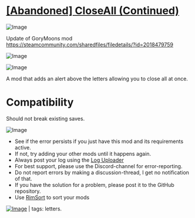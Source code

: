 # [[Abandoned] CloseAll (Continued)](https://steamcommunity.com/sharedfiles/filedetails/?id=3565823845)

![Image](https://i.imgur.com/buuPQel.png)

Update of GoryMoons mod https://steamcommunity.com/sharedfiles/filedetails/?id=2018479759

![Image](https://i.imgur.com/CN9Rs5X.png)
	
![Image](https://i.imgur.com/Z4GOv8H.png)

A mod that adds an alert above the letters allowing you to close all at once.

# Compatibility

Should not break existing saves.

![Image](https://i.imgur.com/PwoNOj4.png)



-  See if the error persists if you just have this mod and its requirements active.
-  If not, try adding your other mods until it happens again.
-  Always post your log using the [Log Uploader](https://steamcommunity.com/sharedfiles/filedetails/?id=2873415404)
-  For best support, please use the Discord-channel for error-reporting.
-  Do not report errors by making a discussion-thread, I get no notification of that.
-  If you have the solution for a problem, please post it to the GitHub repository.
-  Use [RimSort](https://github.com/RimSort/RimSort/releases/latest) to sort your mods

 

[![Image](https://img.shields.io/github/v/release/emipa606/CloseAll?label=latest%20version&style=plastic&color=9f1111&labelColor=black)](https://steamcommunity.com/sharedfiles/filedetails/changelog/3565823845) | tags:  letters.
